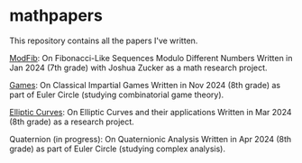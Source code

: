 # mathpapers
This repository contains all the papers I've written.

[ModFib](/modfib.pdf): On Fibonacci-Like Sequences Modulo Different Numbers
Written in Jan 2024 (7th grade) with Joshua Zucker as a math research project.

[Games](/games.pdf): On Classical Impartial Games
Written in Nov 2024 (8th grade) as part of Euler Circle (studying combinatorial game theory).

[Elliptic Curves](/ellipticcurves.pdf): On Elliptic Curves and their applications
Written in Mar 2024 (8th grade) as a research project. 

Quaternion (in progress): On Quaternionic Analysis
Written in Apr 2024 (8th grade) as part of Euler Circle (studying complex analysis).



